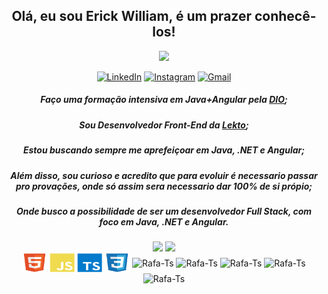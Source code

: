 <div align="center">

  <h2> Olá, eu sou Erick William, é um prazer conhecê-los! </h2>

<div align="center">

  <img height="200em" src="https://mir-s3-cdn-cf.behance.net/project_modules/1400_opt_1/81bb4b165684019.640b6038d133e.gif"/>
</div>

[![LinkedIn](https://img.shields.io/badge/ErickWilliam-000?-the-badge&logo=linkedin&logoColor=0E76A8)](https://www.linkedin.com/in/erick-william-16ab4a238/)
[![Instagram](https://img.shields.io/badge/@erickwillian49-000?logo=instagram)](https://www.instagram.com/erickwillian49/)
[![Gmail](https://img.shields.io/badge/Gmail-000?-the-badge&logo=gmail)](mailto:erickwillian49@gmail.com)

<div align="center">
<h5> Faço uma formação intensiva em Java+Angular pela <a href="https://web.dio.me/track/bf7abb82-1324-4074-9949-f474a1a911fe">DIO</a>;</h5> 
<h5> Sou Desenvolvedor Front-End da  <a href="https://www.lekto.com.br/">Lekto<a/>; </h5>
<h5> Estou buscando sempre me aprefeiçoar em Java, .NET e Angular;</h5>
<h5> Além disso, sou curioso e acredito que para evoluir é necessario passar pro provações, onde só assim sera necessario dar 100% de si própio;</h5>
<h5> Onde busco a possibilidade de ser um desenvolvedor Full Stack, com foco em Java, .NET e Angular. </h5>
</div>

<div align="center">
   <img height="180em" src="https://github-readme-stats.vercel.app/api?username=Erickwsantos&theme=radical"/>
  <img height="180em" src="https://github-readme-stats.vercel.app/api/top-langs/?username=Erickwsantos&layout=compact&theme=radical"/>
<div>
<div align="center">
  <img align="center" alt="Rafa-HTML" height="30" width="40" src="https://raw.githubusercontent.com/devicons/devicon/master/icons/html5/html5-original.svg">
  <img align="center" alt="Rafa-Js" height="30" width="40" src="https://raw.githubusercontent.com/devicons/devicon/master/icons/javascript/javascript-plain.svg">
  <img align="center" alt="Rafa-Ts" height="30" width="40" src="https://raw.githubusercontent.com/devicons/devicon/master/icons/typescript/typescript-plain.svg">
  <img align="center" alt="Rafa-CSS" height="30" width="40" src="https://raw.githubusercontent.com/devicons/devicon/master/icons/css3/css3-original.svg">
  <img align="center" alt="Rafa-Ts" height="30" width="40" src="https://cdn.jsdelivr.net/gh/devicons/devicon/icons/angularjs/angularjs-original.svg" />
  <img align="center" alt="Rafa-Ts" height="30" width="40" src="https://cdn.jsdelivr.net/gh/devicons/devicon/icons/dotnetcore/dotnetcore-original.svg" />
  <img align="center" alt="Rafa-Ts" height="30" width="40" src="https://cdn.jsdelivr.net/gh/devicons/devicon/icons/csharp/csharp-original.svg" />
  <img align="center" alt="Rafa-Ts" height="30" width="40" src="https://cdn.jsdelivr.net/gh/devicons/devicon/icons/spring/spring-original.svg" />
  <img align="center" alt="Rafa-Ts" height="30" width="40" src="https://cdn.jsdelivr.net/gh/devicons/devicon/icons/java/java-original.svg" />
</div>
</div>
